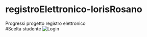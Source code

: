 # registroElettronico-lorisRosano
 Progressi progetto registro elettronico
 <br>
#Scelta studente
![Login](https://github.com/LorisRosano/registroElettronico-lorisRosano/assets/91537028/b3a1ca3c-7eb8-4498-ab3b-618adb1779b8)
